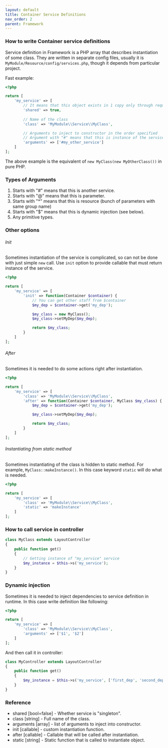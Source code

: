 ```yaml
---
layout: default
title: Container Service Definitions
nav_order: 2
parent: Framework
---
```


### How to write Container service definitions

Service definition in Framework is a PHP array that describes instantiation of some class. They are written in separate config files, usually it is `MyModule/Resource/config/services.php`,
though it depends from particular project.

Fast example:

```php
<?php

return [
    'my_service' => [
        // It means that this object exists in 1 copy only through request
        'shared' => true,
        
        // Name of the class
        'class' => 'MyModule\\Service\\MyClass',

        // Arguments to inject to constructor in the order specified
        // Argument with "#" means that this is instance of the service "my_other_service"
        'arguments' => ['#my_other_service']
    ]
];
```

The above example is the equivalent of `new MyClass(new MyOtherClass())` in pure PHP.

### Types of Arguments

1. Starts with "#" means that this is another service.
1. Starts with "@" means that this is parameter.
1. Starts with "*" means that this is resource (bunch of parameters with same group name)
1. Starts with "$" means that this is dynamic injection (see below).
1. Any primitive types.

### Other options

###### Init

Sometimes instantiation of the service is complicated, so can not be done with just simple `new` call.
Use `init` option to provide callable that must return instance of the service.

```php
<?php

return [
    'my_service' => [
        'init' => function(Container $container) {
            // You can get other staff from $container
            $my_dep = $container->get('my_dep');

            $my_class = new MyClass();
            $my_class->setMyDep($my_dep);

            return $my_class;
        }
    ]
];
```

###### After

Sometimes it is needed to do some actions right after instantiation.

```php
<?php

return [
    'my_service' => [
        'class' => 'MyModule\\Service\\MyClass',
        'after' => function(Container $container, MyClass $my_class) {
            $my_dep = $container->get('my_dep');

            $my_class->setMyDep($my_dep);

            return $my_class;
        }
    ]
];
```

###### Instantiating from static method

Sometimes instantiating of the class is hidden to static method. For example, `MyClass::makeInstance()`.
In this case keyword `static` will do what is needed.

```php
<?php

return [
    'my_service' => [
        'class' => 'MyModule\\Service\\MyClass',
        'static' => 'makeInstance'
    ]
];
```

### How to call service in controller

```php
class MyClass extends LayoutController
{
    public function get()
    {
        // Getting instance of "my_service" service
        $my_instance = $this->s('my_service');
    }
}
```

### Dynamic injection

Sometimes it is needed to inject dependencies to service definition in runtime.
In this case write definition like following:

```php
<?php

return [
    'my_service' => [
        'class' => 'MyModule\\Service\\MyClass',
        'arguments' => ['$1', '$2']
    ]
];
```

And then call it in controller:

```php
class MyController extends LayoutController
{
    public function get()
    {
        $my_instance = $this->s('my_service', ['first_dep', 'second_dep']);
    }
}
```

### Reference

- shared [bool=false] - Whether service is "singleton".
- class [string] - Full name of the class.
- arguments [array] - list of arguments to inject into constructor.
- init [callable] - custom instantiation function.
- after [callable] - Callable that will be called after instantiation.
- static [string] - Static function that is called to instantiate object.
